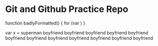 # Git and Github Practice Repo

function badlyFormatted() {
  for (var )
}

var x = superman
boyfriend
boyfriend
boyfriend
boyfriend
boyfriend
boyfriend
boyfriend
boyfriend
boyfriend
boyfriend
boyfriend
boyfriend

<!-- hello world! -->
